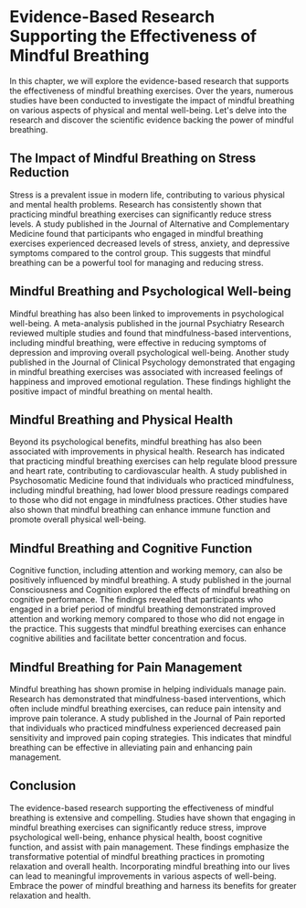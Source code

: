 # Evidence-Based Research Supporting the Effectiveness of Mindful Breathing

In this chapter, we will explore the evidence-based research that supports the effectiveness of mindful breathing exercises. Over the years, numerous studies have been conducted to investigate the impact of mindful breathing on various aspects of physical and mental well-being. Let's delve into the research and discover the scientific evidence backing the power of mindful breathing.

## The Impact of Mindful Breathing on Stress Reduction

Stress is a prevalent issue in modern life, contributing to various physical and mental health problems. Research has consistently shown that practicing mindful breathing exercises can significantly reduce stress levels. A study published in the Journal of Alternative and Complementary Medicine found that participants who engaged in mindful breathing exercises experienced decreased levels of stress, anxiety, and depressive symptoms compared to the control group. This suggests that mindful breathing can be a powerful tool for managing and reducing stress.

## Mindful Breathing and Psychological Well-being

Mindful breathing has also been linked to improvements in psychological well-being. A meta-analysis published in the journal Psychiatry Research reviewed multiple studies and found that mindfulness-based interventions, including mindful breathing, were effective in reducing symptoms of depression and improving overall psychological well-being. Another study published in the Journal of Clinical Psychology demonstrated that engaging in mindful breathing exercises was associated with increased feelings of happiness and improved emotional regulation. These findings highlight the positive impact of mindful breathing on mental health.

## Mindful Breathing and Physical Health

Beyond its psychological benefits, mindful breathing has also been associated with improvements in physical health. Research has indicated that practicing mindful breathing exercises can help regulate blood pressure and heart rate, contributing to cardiovascular health. A study published in Psychosomatic Medicine found that individuals who practiced mindfulness, including mindful breathing, had lower blood pressure readings compared to those who did not engage in mindfulness practices. Other studies have also shown that mindful breathing can enhance immune function and promote overall physical well-being.

## Mindful Breathing and Cognitive Function

Cognitive function, including attention and working memory, can also be positively influenced by mindful breathing. A study published in the journal Consciousness and Cognition explored the effects of mindful breathing on cognitive performance. The findings revealed that participants who engaged in a brief period of mindful breathing demonstrated improved attention and working memory compared to those who did not engage in the practice. This suggests that mindful breathing exercises can enhance cognitive abilities and facilitate better concentration and focus.

## Mindful Breathing for Pain Management

Mindful breathing has shown promise in helping individuals manage pain. Research has demonstrated that mindfulness-based interventions, which often include mindful breathing exercises, can reduce pain intensity and improve pain tolerance. A study published in the Journal of Pain reported that individuals who practiced mindfulness experienced decreased pain sensitivity and improved pain coping strategies. This indicates that mindful breathing can be effective in alleviating pain and enhancing pain management.

## Conclusion

The evidence-based research supporting the effectiveness of mindful breathing is extensive and compelling. Studies have shown that engaging in mindful breathing exercises can significantly reduce stress, improve psychological well-being, enhance physical health, boost cognitive function, and assist with pain management. These findings emphasize the transformative potential of mindful breathing practices in promoting relaxation and overall health. Incorporating mindful breathing into our lives can lead to meaningful improvements in various aspects of well-being. Embrace the power of mindful breathing and harness its benefits for greater relaxation and health.
